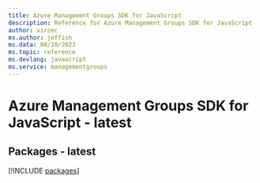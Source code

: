 ```yaml
---
title: Azure Management Groups SDK for JavaScript
description: Reference for Azure Management Groups SDK for JavaScript
author: xirzec
ms.author: jeffish
ms.data: 04/10/2023
ms.topic: reference
ms.devlang: javascript
ms.service: managementgroups
---
```

# Azure Management Groups SDK for JavaScript - latest
## Packages - latest
[!INCLUDE [packages](management-groups-index.md)]
